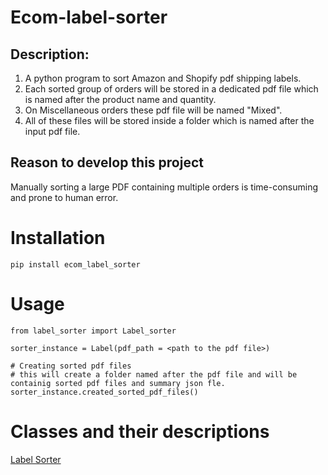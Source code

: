# Ecom-label-sorter

## Description:
1. A python program to sort Amazon and Shopify pdf shipping labels.
2. Each sorted group of orders will be stored in a dedicated pdf file which is named after the product name and quantity.
3.  On Miscellaneous orders these pdf file will be named "Mixed".
4. All of these files will be stored inside a folder which is named after the input pdf file.

## Reason to develop this project
Manually sorting a large PDF containing multiple orders is time-consuming and prone to human error.

# Installation
```
pip install ecom_label_sorter
```

# Usage
```
from label_sorter import Label_sorter

sorter_instance = Label(pdf_path = <path to the pdf file>)

# Creating sorted pdf files
# this will create a folder named after the pdf file and will be containig sorted pdf files and summary json fle.
sorter_instance.created_sorted_pdf_files()

```




# Classes and their descriptions

[ Label Sorter](docs/Label_Sorter.md)